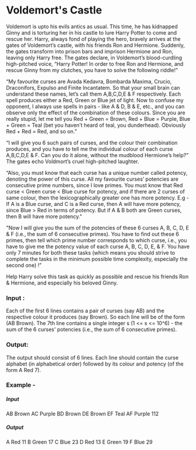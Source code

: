 # Voldemort's Castle
Voldemort is upto his evils antics as usual. This time, he has kidnapped Ginny and is torturing her in his castle to lure Harry Potter to come and rescue her. Harry, always fond of playing the hero, bravely arrives at the gates of Voldemort’s castle, with his friends Ron and Hermione. Suddenly, the gates transform into prison bars and imprison Hermione and Ron, leaving only Harry free. The gates declare, in Voldemort’s blood-curdling high-pitched voice, “Harry Potter! In order to free Ron and Hermione, and rescue Ginny from my clutches, you have to solve the following riddle!”

“My favourite curses are Avada Kedavra, Bombarda Maxima, Crucio, Draconifors, Expulso and Finite Incantatem. So that your small brain can understand these names, let’s call them A,B,C,D,E & F respectively. Each spell produces either a Red, Green or Blue jet of light. Now to confuse my opponent, I always use spells in pairs - like A & D, B & E, etc., and you can observe only the effect of the combination of these colours. Since you are really stupid, let me tell you Red + Green = Brown, Red + Blue = Purple, Blue + Green = Teal (bet you haven’t heard of teal, you dunderhead). Obviously Red + Red = Red, and so on.”

“I will give you 6 such pairs of curses, and the colour their combination produces, and you have to tell me the individual colour of each curse A,B,C,D,E & F. Can you do it alone, without the mudblood Hermione’s help?” The gates echo Voldmort’s cruel high-pitched laughter.

“Also, you must know that each curse has a unique number called potency, denoting the power of this curse. All my favourite curses’ potencies are consecutive prime numbers, since I love primes. You must know that Red curse < Green curse < Blue curse for potency, and if there are 2 curses of same colour, then the lexicographically greater one has more potency. E.g - If A is a Blue curse, and C is a Red curse, then A will have more potency, since Blue > Red in terms of potency. But if A & B both are Green curses, then B will have more potency."

"Now I will give you the sum of the potencies of these 6 curses A, B, C, D, E & F (i.e., the sum of 6 consecutive primes). You have to find out these 6 primes, then tell which prime number corresponds to which curse, i.e., you have to give me the potency value of each curse A, B, C, D, E, & F. You have only 7 minutes for both these tasks (which means you should strive to complete the tasks in the minimum possible time complexity, especially the second one) !”

Help Harry solve this task as quickly as possible and rescue his friends Ron & Hermione, and especially his beloved Ginny.

### Input : 
Each of the first 6 lines contains a pair of curses (say AB) and the respective colour it produces (say Brown). So each line will be of the form (AB Brown). The 7th line contains a single integer s (1 <= s <= 10^6) - the sum of the 6 curses' potencies (i.e., the sum of 6 consecutive primes).

### Output: 
The output should consist of 6 lines. Each line should contain the curse alphabet (in alphabetical order) followed by its colour and potency (of the form A Red 7).

### Example - 
##### Input
AB Brown
AC Purple
BD Brown
DE Brown
EF Teal
AF Purple
112

##### Output
A Red 11
B Green 17
C Blue 23
D Red 13
E Green 19
F Blue 29